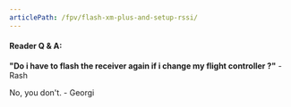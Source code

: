 ```yaml
---
articlePath: /fpv/flash-xm-plus-and-setup-rssi/
---
```


#### Reader Q & A:

**"Do i have to flash the receiver again if i change my flight controller ?"** - Rash

No, you don't. - Georgi
